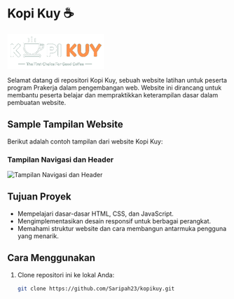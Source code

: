 # Kopi Kuy ☕

![Logo Kopi Kuy](images/logo/logo_kuy.png)

Selamat datang di repositori Kopi Kuy, sebuah website latihan untuk peserta program Prakerja dalam pengembangan web. Website ini dirancang untuk membantu peserta belajar dan mempraktikkan keterampilan dasar dalam pembuatan website.

## Sample Tampilan Website

Berikut adalah contoh tampilan dari website Kopi Kuy:

### Tampilan Navigasi dan Header
![Tampilan Navigasi dan Header](images/header/header1.jpg)

## Tujuan Proyek
- Mempelajari dasar-dasar HTML, CSS, dan JavaScript.
- Mengimplementasikan desain responsif untuk berbagai perangkat.
- Memahami struktur website dan cara membangun antarmuka pengguna yang menarik.

## Cara Menggunakan
1. Clone repositori ini ke lokal Anda:
   ```bash
   git clone https://github.com/Saripah23/kopikuy.git
